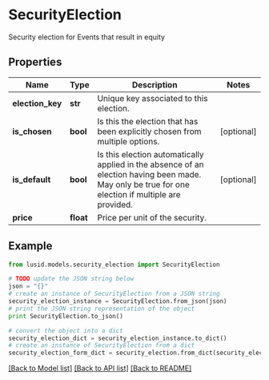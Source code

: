# SecurityElection

Security election for Events that result in equity

## Properties
Name | Type | Description | Notes
------------ | ------------- | ------------- | -------------
**election_key** | **str** | Unique key associated to this election. | 
**is_chosen** | **bool** | Is this the election that has been explicitly chosen from multiple options. | [optional] 
**is_default** | **bool** | Is this election automatically applied in the absence of an election having been made.  May only be true for one election if multiple are provided. | [optional] 
**price** | **float** | Price per unit of the security. | 

## Example

```python
from lusid.models.security_election import SecurityElection

# TODO update the JSON string below
json = "{}"
# create an instance of SecurityElection from a JSON string
security_election_instance = SecurityElection.from_json(json)
# print the JSON string representation of the object
print SecurityElection.to_json()

# convert the object into a dict
security_election_dict = security_election_instance.to_dict()
# create an instance of SecurityElection from a dict
security_election_form_dict = security_election.from_dict(security_election_dict)
```
[[Back to Model list]](../README.md#documentation-for-models) [[Back to API list]](../README.md#documentation-for-api-endpoints) [[Back to README]](../README.md)


